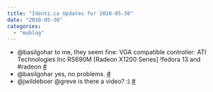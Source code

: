 ```yaml
---
title: "Identi.ca Updates for 2010-05-30"
date: "2010-05-30"
categories: 
  - "mublog"
---
```


- @basilgohar to me, they seem fine: VGA compatible controller: ATI Technologies Inc RS690M \[Radeon X1200 Series\] !fedora 13 and #radeon [#](http://identi.ca/notice/34070304)
- @basilgohar yes, no problems. [#](http://identi.ca/notice/34107455)
- @jwildeboer @greve is there a video? :) [#](http://identi.ca/notice/34107485)
